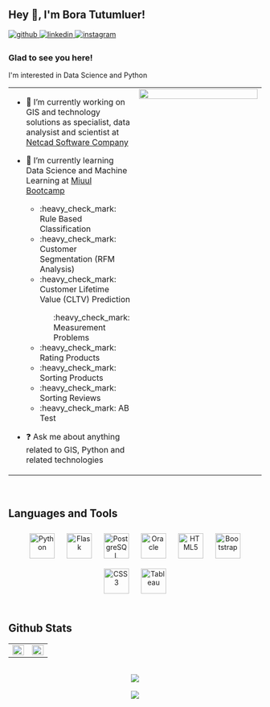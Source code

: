 ## Hey 👋, I'm Bora Tutumluer!  
  

<a href="https://github.com/boratutumluer" target="_blank">
<img src=https://img.shields.io/badge/github-%2324292e.svg?&style=for-the-badge&logo=github&logoColor=white alt=github style="margin-bottom: 5px;" />
</a>
<a href="https://linkedin.com/in/bora-tutumluer-174406146" target="_blank">
<img src=https://img.shields.io/badge/linkedin-%231E77B5.svg?&style=for-the-badge&logo=linkedin&logoColor=white alt=linkedin style="margin-bottom: 5px;" />
</a>
<a href="https://instagram.com/boratutumluer" target="_blank">
<img src=https://img.shields.io/badge/instagram-%23000000.svg?&style=for-the-badge&logo=instagram&logoColor=white alt=instagram style="margin-bottom: 5px;" />
</a>  
  

### Glad to see you here!  
I'm interested in Data Science and Python    

<table><tr><td valign="top" width="50%">

- 🔭 I’m currently working on GIS and technology solutions as specialist, data analysist and scientist at [Netcad Software Company](https://en.netcad.com/)  
  

- 🌱 I’m currently learning Data Science and Machine Learning at [Miuul Bootcamp](https://www.miuul.com/)  
    <ul>
    <li>:heavy_check_mark: Rule Based Classification</li>
    <li>:heavy_check_mark: Customer Segmentation (RFM Analysis)</li>
    <li>:heavy_check_mark: Customer Lifetime Value (CLTV) Prediction</li>
    <ul>:heavy_check_mark: Measurement Problems</ul>
      <li>:heavy_check_mark: Rating Products</li>
      <li>:heavy_check_mark: Sorting Products</li>
      <li>:heavy_check_mark: Sorting Reviews</li>
      <li>:heavy_check_mark: AB Test</li>     
  </ul>

- ❓ Ask me about anything related to GIS, Python and related technologies  
   


</td><td valign="top" width="50%">

<div align="center">
<img src="https://rishavanand.github.io/static/images/greetings.gif" align="center" style="width: 100%" />
</div>  


</td></tr></table>  

<br/>  


## Languages and Tools  
<div align="center">  
<a href="https://www.python.org/" target="_blank"><img style="margin: 10px" src="https://profilinator.rishav.dev/skills-assets/python-original.svg" alt="Python" height="50" /></a>  
<a href="https://flask.palletsprojects.com/" target="_blank"><img style="margin: 10px" src="https://profilinator.rishav.dev/skills-assets/flask.png" alt="Flask" height="50" /></a>  
<a href="https://www.postgresql.org/" target="_blank"><img style="margin: 10px" src="https://profilinator.rishav.dev/skills-assets/postgresql-original-wordmark.svg" alt="PostgreSQL" height="50" /></a>  
<a href="https://www.oracle.com/in/index.html" target="_blank"><img style="margin: 10px" src="https://profilinator.rishav.dev/skills-assets/oracle-original.svg" alt="Oracle" height="50" /></a>  
<a href="https://en.wikipedia.org/wiki/HTML5" target="_blank"><img style="margin: 10px" src="https://profilinator.rishav.dev/skills-assets/html5-original-wordmark.svg" alt="HTML5" height="50" /></a>  
<a href="https://getbootstrap.com/docs/3.4/javascript/" target="_blank"><img style="margin: 10px" src="https://profilinator.rishav.dev/skills-assets/bootstrap-plain.svg" alt="Bootstrap" height="50" /></a>  
<a href="https://www.w3schools.com/css/" target="_blank"><img style="margin: 10px" src="https://profilinator.rishav.dev/skills-assets/css3-original-wordmark.svg" alt="CSS3" height="50" /></a>  
<a href="https://www.tableau.com/" target="_blank"><img style="margin: 10px" src="https://profilinator.rishav.dev/skills-assets/tableau.svg" alt="Tableau" height="50" /></a>  
</div>  

<br/>  


## Github Stats  
<table><tr><td valign="top" width="50%">

<img src="https://github-readme-stats.vercel.app/api?username=boratutumluer&show_icons=true&count_private=true&hide_border=true" align="left" style="width: 100%" />

</td><td valign="top" width="50%">

<img src="https://github-readme-stats.vercel.app/api/top-langs/?username=boratutumluer&hide_border=true&layout=compact" align="left" style="width: 100%" />

</td></tr></table>  

<br/>  

<div align="center"><img src="https://spotify-github-profile.vercel.app/api/view?uid=qi698l736d2uneekc20q9y74b&cover_image=true&theme=novatorem&show_offline=false&background_color=121212&interchange=false&bar_color=53b14f&bar_color_cover=false" /></div>  

<br/>  

<div align="center">
<img src="https://komarev.com/ghpvc/?username=boratutumluer&&style=flat-square" align="center" />
</div>  

